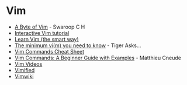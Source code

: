 # Vim

* [A Byte of Vim](https://vim.swaroopch.com/byte-of-vim.pdf) - Swaroop C H
* [Interactive Vim tutorial](https://www.openvim.com)
* [Learn Vim (the smart way)](https://github.com/iggredible/Learn-Vim)
* [The minimum vi(m) you need to know](https://archive.is/XMUFD) - Tiger Asks...
* [Vim Commands Cheat Sheet](https://www.fprintf.net/vimCheatSheet.html)
* [Vim Commands: A Beginner Guide with Examples](https://thevaluable.dev/vim-commands-beginner/) - Matthieu Cneude
* [Vim Videos](https://derekwyatt.org/vim/tutorials/index.html)
* [Vimified](https://www.vimified.com/)
* [Vimwiki](https://vimwiki.github.io/)
